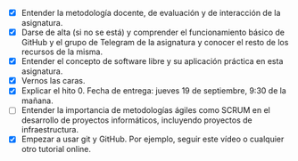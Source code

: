 -[x] Entender la metodología docente, de evaluación y de interacción de la asignatura.
-[x] Darse de alta (si no se está) y comprender el funcionamiento básico de GitHub y el grupo de Telegram de la asignatura y conocer el resto de los recursos de la misma.
-[x] Entender el concepto de software libre y su aplicación práctica en esta asignatura.
-[x] Vernos las caras.
-[x] Explicar el hito 0. Fecha de entrega: jueves 19 de septiembre, 9:30 de la mañana.
-[ ] Entender la importancia de metodologías ágiles como SCRUM en el desarrollo de proyectos informáticos, incluyendo proyectos de infraestructura.
-[x] Empezar a usar git y GitHub. Por ejemplo, seguir este vídeo o cualquier otro tutorial online.
